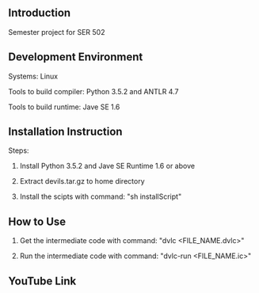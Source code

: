 ## Introduction
Semester project for SER 502

## Development Environment
Systems: Linux

Tools to build compiler: Python 3.5.2 and ANTLR 4.7

Tools to build runtime: Jave SE 1.6

## Installation Instruction
Steps:

1. Install Python 3.5.2 and Jave SE Runtime 1.6 or above

2. Extract devils.tar.gz to home directory

3. Install the scipts with command: "sh installScript"


## How to Use
1. Get the intermediate code with command: "dvlc <FILE_NAME.dvlc>"

2. Run the intermediate code with command: "dvlc-run <FILE_NAME.ic>"

## YouTube Link
